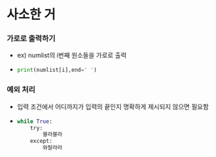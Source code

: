 # 사소한 거

### 가로로 출력하기

- ex) numlist의 i번째 원소들을 가로로 출력

- ```python
  print(numlist[i],end=' ')
  ```

### 예외 처리

- 입력 조건에서 어디까지가 입력의 끝인지 명확하게 제시되지 않으면 필요함

- ```python
  while True:
      try:
          블라블라
      except:
          와랄라라
  ```


